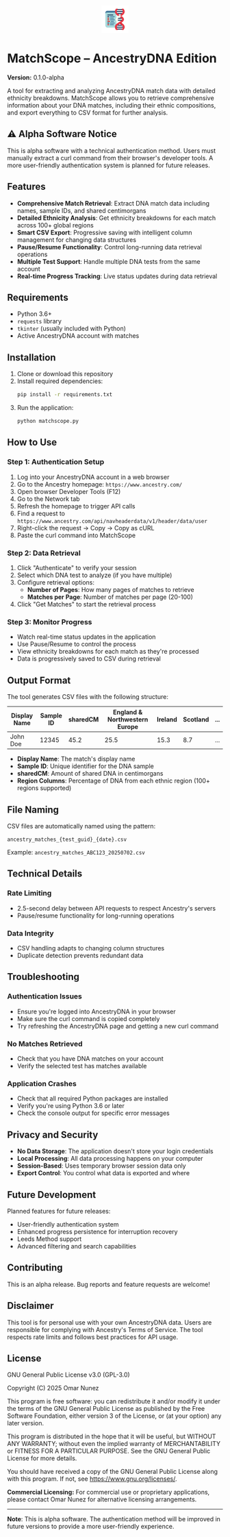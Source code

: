 <div align="center">
  <img src="icon.png" alt="MatchScope Logo" width="64" height="64">
</div>

# MatchScope – AncestryDNA Edition

**Version:** 0.1.0-alpha

A tool for extracting and analyzing AncestryDNA match data with detailed ethnicity breakdowns. MatchScope allows you to retrieve comprehensive information about your DNA matches, including their ethnic compositions, and export everything to CSV format for further analysis.

## ⚠️ Alpha Software Notice

This is alpha software with a technical authentication method. Users must manually extract a curl command from their browser's developer tools. A more user-friendly authentication system is planned for future releases.

## Features

- **Comprehensive Match Retrieval**: Extract DNA match data including names, sample IDs, and shared centimorgans
- **Detailed Ethnicity Analysis**: Get ethnicity breakdowns for each match across 100+ global regions
- **Smart CSV Export**: Progressive saving with intelligent column management for changing data structures
- **Pause/Resume Functionality**: Control long-running data retrieval operations
- **Multiple Test Support**: Handle multiple DNA tests from the same account
- **Real-time Progress Tracking**: Live status updates during data retrieval

## Requirements

- Python 3.6+
- `requests` library
- `tkinter` (usually included with Python)
- Active AncestryDNA account with matches

## Installation

1. Clone or download this repository
2. Install required dependencies:
   ```bash
   pip install -r requirements.txt
   ```
3. Run the application:
   ```bash
   python matchscope.py
   ```

## How to Use

### Step 1: Authentication Setup

1. Log into your AncestryDNA account in a web browser
2. Go to the Ancestry homepage: `https://www.ancestry.com/`
3. Open browser Developer Tools (F12)
4. Go to the Network tab
5. Refresh the homepage to trigger API calls
6. Find a request to `https://www.ancestry.com/api/navheaderdata/v1/header/data/user`
7. Right-click the request → Copy → Copy as cURL
8. Paste the curl command into MatchScope

### Step 2: Data Retrieval

1. Click "Authenticate" to verify your session
2. Select which DNA test to analyze (if you have multiple)
3. Configure retrieval options:
   - **Number of Pages**: How many pages of matches to retrieve
   - **Matches per Page**: Number of matches per page (20-100)
4. Click "Get Matches" to start the retrieval process

### Step 3: Monitor Progress

- Watch real-time status updates in the application
- Use Pause/Resume to control the process
- View ethnicity breakdowns for each match as they're processed
- Data is progressively saved to CSV during retrieval

## Output Format

The tool generates CSV files with the following structure:

| Display Name | Sample ID | sharedCM | England & Northwestern Europe | Ireland | Scotland | ... |
| ------------ | --------- | -------- | ----------------------------- | ------- | -------- | --- |
| John Doe     | 12345     | 45.2     | 25.5                          | 15.3    | 8.7      | ... |

- **Display Name**: The match's display name
- **Sample ID**: Unique identifier for the DNA sample
- **sharedCM**: Amount of shared DNA in centimorgans
- **Region Columns**: Percentage of DNA from each ethnic region (100+ regions supported)

## File Naming

CSV files are automatically named using the pattern:

```
ancestry_matches_{test_guid}_{date}.csv
```

Example: `ancestry_matches_ABC123_20250702.csv`

## Technical Details

### Rate Limiting

- 2.5-second delay between API requests to respect Ancestry's servers
- Pause/resume functionality for long-running operations

### Data Integrity

- CSV handling adapts to changing column structures
- Duplicate detection prevents redundant data

## Troubleshooting

### Authentication Issues

- Ensure you're logged into AncestryDNA in your browser
- Make sure the curl command is copied completely
- Try refreshing the AncestryDNA page and getting a new curl command

### No Matches Retrieved

- Check that you have DNA matches on your account
- Verify the selected test has matches available

### Application Crashes

- Check that all required Python packages are installed
- Verify you're using Python 3.6 or later
- Check the console output for specific error messages

## Privacy and Security

- **No Data Storage**: The application doesn't store your login credentials
- **Local Processing**: All data processing happens on your computer
- **Session-Based**: Uses temporary browser session data only
- **Export Control**: You control what data is exported and where

## Future Development

Planned features for future releases:

- User-friendly authentication system
- Enhanced progress persistence for interruption recovery
- Leeds Method support
- Advanced filtering and search capabilities

## Contributing

This is an alpha release. Bug reports and feature requests are welcome!

## Disclaimer

This tool is for personal use with your own AncestryDNA data. Users are responsible for complying with Ancestry's Terms of Service. The tool respects rate limits and follows best practices for API usage.

## License

GNU General Public License v3.0 (GPL-3.0)

Copyright (C) 2025 Omar Nunez

This program is free software: you can redistribute it and/or modify
it under the terms of the GNU General Public License as published by
the Free Software Foundation, either version 3 of the License, or
(at your option) any later version.

This program is distributed in the hope that it will be useful,
but WITHOUT ANY WARRANTY; without even the implied warranty of
MERCHANTABILITY or FITNESS FOR A PARTICULAR PURPOSE. See the
GNU General Public License for more details.

You should have received a copy of the GNU General Public License
along with this program. If not, see <https://www.gnu.org/licenses/>.

**Commercial Licensing:** For commercial use or proprietary applications,
please contact Omar Nunez for alternative licensing arrangements.

---

**Note**: This is alpha software. The authentication method will be improved in future versions to provide a more user-friendly experience.
